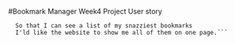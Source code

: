#Bookmark Manager Week4 Project
User story
```As a Makers Student
  So that I can see a list of my snazziest bookmarks
  I'ld like the website to show me all of them on one page.```

  
